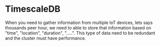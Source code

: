 # TimescaleDB

When you need to gather information from multiple IoT devices, lets says thousands peer hour, we need to able to store that information based on "time", "location", "duration", ".....". This type of data need to be redundant and the cluster must have performance.